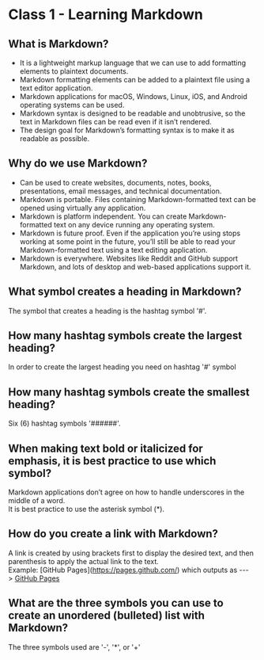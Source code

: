 # Class 1 - Learning Markdown

## What is Markdown?
* It is a lightweight markup language that we can use to add formatting elements to plaintext documents. 
* Markdown formatting elements can be added to a plaintext file using a text editor application. 
* Markdown applications for macOS, Windows, Linux, iOS, and Android operating systems can be used.
* Markdown syntax is designed to be readable and unobtrusive, so the text in Markdown files can be read even if it isn’t rendered.
* The design goal for Markdown’s formatting syntax is to make it as readable as possible.

## Why do we use Markdown?
* Can be used to create websites, documents, notes, books, presentations, email messages, and technical documentation.
* Markdown is portable. Files containing Markdown-formatted text can be opened using virtually any application.
* Markdown is platform independent. You can create Markdown-formatted text on any device running any operating system.
* Markdown is future proof. Even if the application you’re using stops working at some point in the future, you’ll still be able to read your Markdown-formatted text using a text editing application. 
* Markdown is everywhere. Websites like Reddit and GitHub support Markdown, and lots of desktop and web-based applications support it.

## What symbol creates a heading in Markdown?
The symbol that creates a heading is the hashtag symbol '#'.

## How many hashtag symbols create the largest heading?
In order to create the largest heading you need on hashtag '#' symbol

## How many hashtag symbols create the smallest heading?
Six (6) hashtag symbols '######'.

## When making text bold or italicized for emphasis, it is best practice to use which symbol?
Markdown applications don’t agree on how to handle underscores in the middle of a word.  
It is best practice to use the asterisk symbol (*).

## How do you create a link with Markdown?
A link is created by using brackets first to display the desired text, and then parenthesis to apply the actual link to the text.  
Example: \[GitHub Pages]\(https://pages.github.com/) which outputs as ---> [GitHub Pages](https://pages.github.com/)

## What are the three symbols you can use to create an unordered (bulleted) list with Markdown?
The three symbols used are '-', '*', or '+'



